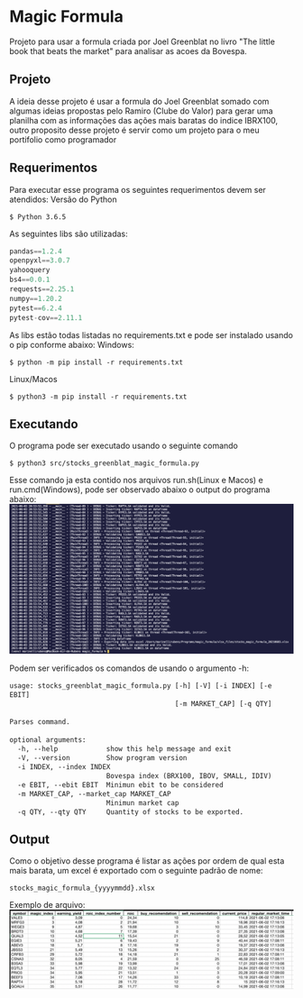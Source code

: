 # Magic Formula
Projeto para usar a formula criada por Joel Greenblat no livro "The little book that beats the market" para analisar as acoes da Bovespa.

## Projeto
A ideia desse projeto é usar a formula do Joel Greenblat somado com algumas ideias propostas pelo Ramiro (Clube do Valor) para gerar uma planilha com as informações das ações mais baratas do indice IBRX100, outro proposito desse projeto é servir como um projeto para o meu portifolio como programador

## Requerimentos
Para executar esse programa os seguintes requerimentos devem ser atendidos:
Versão do Python
```shell
$ Python 3.6.5
```
As seguintes libs são utilizadas:
```python
pandas==1.2.4
openpyxl==3.0.7
yahooquery
bs4==0.0.1
requests==2.25.1
numpy==1.20.2
pytest==6.2.4
pytest-cov==2.11.1
```
As libs estão todas listadas no requirements.txt e pode ser instalado usando o pip conforme abaixo:
Windows:
```shell
$ python -m pip install -r requirements.txt
```
Linux/Macos
```shell
$ python3 -m pip install -r requirements.txt
```

## Executando
O programa pode ser executado usando o seguinte comando
```shell
$ python3 src/stocks_greenblat_magic_formula.py
```
Esse comando ja esta contido nos arquivos run.sh(Linux e Macos) e run.cmd(Windows), pode ser observado abaixo o output do programa abaixo:
![program_running](program_running.png "program_running")

Podem ser verificados os comandos de usando o argumento -h:
```shell
usage: stocks_greenblat_magic_formula.py [-h] [-V] [-i INDEX] [-e EBIT]
                                         [-m MARKET_CAP] [-q QTY]

Parses command.

optional arguments:
  -h, --help            show this help message and exit
  -V, --version         Show program version
  -i INDEX, --index INDEX
                        Bovespa index (BRX100, IBOV, SMALL, IDIV)
  -e EBIT, --ebit EBIT  Minimun ebit to be considered
  -m MARKET_CAP, --market_cap MARKET_CAP
                        Minimun market cap
  -q QTY, --qty QTY     Quantity of stocks to be exported.
```


## Output
Como o objetivo desse programa é listar as ações por ordem de qual esta mais barata, um excel é exportado com o seguinte padrão de nome:
```
stocks_magic_formula_{yyyymmdd}.xlsx
```
Exemplo de arquivo:
![exemplo_planilha](exemplo_planilha.png "exemplo_planilha")